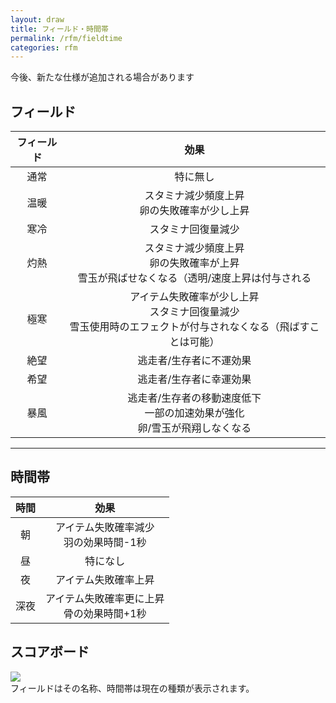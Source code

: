 ```yaml
---
layout: draw
title: フィールド・時間帯
permalink: /rfm/fieldtime
categories: rfm
---
```

<p class="alert alert-info">今後、新たな仕様が追加される場合があります</p>

## フィールド

| フィールド | 効果 |
| :-----------: |:-------------:|
| 通常 | 特に無し |
| 温暖 | スタミナ減少頻度上昇<br>卵の失敗確率が少し上昇 |
| 寒冷 | スタミナ回復量減少 |  
| 灼熱 | スタミナ減少頻度上昇<br>卵の失敗確率が上昇<br>雪玉が飛ばせなくなる（透明/速度上昇は付与される |
| 極寒 | アイテム失敗確率が少し上昇<br>スタミナ回復量減少<br>雪玉使用時のエフェクトが付与されなくなる（飛ばすことは可能） |
| 絶望 | 逃走者/生存者に不運効果 |
| 希望 | 逃走者/生存者に幸運効果 |
| 暴風 | 逃走者/生存者の移動速度低下<br>一部の加速効果が強化<br>卵/雪玉が飛翔しなくなる |
  
----------------------------------------


## 時間帯 

| 時間 | 効果 |
| :-----------: |:---------------:|
| 朝 | アイテム失敗確率減少<br>羽の効果時間-1秒 |
| 昼 | 特になし |
| 夜 | アイテム失敗確率上昇 |
| 深夜 | アイテム失敗確率更に上昇<br>骨の効果時間+1秒 |


## スコアボード  
<img src="{{site.baseurl}}/public/images/scoreB.png"><br>
フィールドはその名称、時間帯は現在の種類が表示されます。
 
